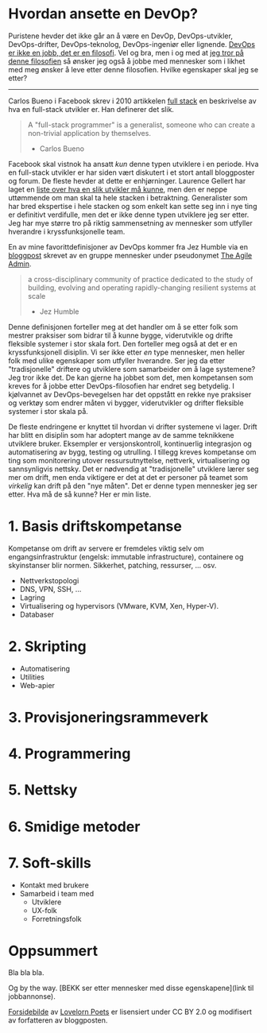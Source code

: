 # Hvordan ansette en DevOp?

Puristene hevder det ikke går an å være en DevOp, DevOps-utvikler, DevOps-drifter, DevOps-teknolog, DevOps-ingeniør eller lignende. [DevOps er ikke en jobb, det er en filosofi](http://www.midvision.com/resources-blog/bid/336536/There-s-no-such-thing-as-a-DevOps-Engineer). Vel og bra, men i og med at [jeg tror på denne filosofien](http://open.bekk.no/usrbizdevops) så ønsker jeg også å jobbe med mennesker som i likhet med meg ønsker å leve etter denne filosofien. Hvilke egenskaper skal jeg se etter?

---

Carlos Bueno i Facebook skrev i 2010 artikkelen [full stack](https://www.facebook.com/note.php?note_id=461505383919) en beskrivelse av hva en full-stack utvikler er. Han definerer det slik.

> A "full-stack programmer" is a generalist, someone who can create a non-trivial application by themselves.
> - Carlos Bueno

Facebook skal vistnok ha ansatt *kun* denne typen utviklere i en periode. Hva en full-stack utvikler er har siden vært diskutert i et stort antall bloggposter og forum. De fleste hevder at dette er enhjørninger. Laurence Gellert har laget en [liste over hva en slik utvikler må kunne](http://www.laurencegellert.com/2012/08/what-is-a-full-stack-developer/), men den er neppe uttømmende om man skal ta hele stacken i betraktning. Generalister som har bred ekspertise i hele stacken og som enkelt kan sette seg inn i nye ting er definitivt verdifulle, men det er ikke denne typen utviklere jeg ser etter. Jeg har mye større tro på riktig sammensetning av mennesker som utfyller hverandre i kryssfunksjonelle team.

En av mine favorittdefinisjoner av DevOps kommer fra Jez Humble via en [bloggpost](http://theagileadmin.com/what-is-devops/) skrevet av en gruppe mennesker under pseudonymet [The Agile Admin](http://theagileadmin.com/about/).

> a cross-disciplinary community of practice dedicated to the study of building, evolving and operating rapidly-changing resilient systems at scale
> - Jez Humble

Denne definisjonen forteller meg at det handler om å se etter folk som mestrer praksiser som bidrar til å kunne bygge, viderutvikle og drifte fleksible systemer i stor skala fort. Den forteller meg også at det er en kryssfunksjonell disiplin. Vi ser ikke etter *en* type mennesker, men heller folk med ulike egenskaper som utfyller hverandre. Ser jeg da etter "tradisjonelle" driftere og utviklere som samarbeider om å lage systemene? Jeg tror ikke det. De kan gjerne ha jobbet som det, men kompetansen som kreves for å jobbe etter DevOps-filosofien har endret seg betydelig. I kjølvannet av DevOps-bevegelsen har det oppstått en rekke nye praksiser og verktøy som endrer måten vi bygger, viderutvikler og drifter fleksible systemer i stor skala på.

De fleste endringene er knyttet til hvordan vi drifter systemene vi lager. Drift har blitt en disiplin som har adoptert mange av de samme teknikkene utviklere bruker. Eksempler er versjonskontroll, kontinuerlig integrasjon og automatisering av bygg, testing og utrulling. I tillegg kreves kompetanse om ting som monitorering utover ressursutnyttelse, nettverk, virtualisering og sannsynligvis nettsky. Det er nødvendig at "tradisjonelle" utviklere lærer seg mer om drift, men enda viktigere er det at det er personer på teamet som *virkelig* kan drift på den "nye måten". Det er denne typen mennesker jeg ser etter. Hva må de så kunne? Her er min liste.

# 1. Basis driftskompetanse
Kompetanse om drift av servere er fremdeles viktig selv om engangsinfrastruktur (engelsk: immutable infrastructure), containere og skyinstanser blir normen. Sikkerhet, patching, ressurser, ... osv. 
- Nettverkstopologi
- DNS, VPN, SSH, ...
- Lagring
- Virtualisering og hypervisors (VMware, KVM, Xen, Hyper-V).
- Databaser

# 2. Skripting 
- Automatisering
- Utilities
- Web-apier

# 3. Provisjoneringsrammeverk

# 4. Programmering

# 5. Nettsky

# 6. Smidige metoder

# 7. Soft-skills
- Kontakt med brukere
- Samarbeid i team med
  - Utviklere
  - UX-folk
  - Forretningsfolk


# Oppsummert
Bla bla bla.


Og by the way. [BEKK ser etter mennesker med disse egenskapene](link til jobbannonse).

[Forsidebilde](https://www.flickr.com/photos/lovelornpoets/6034634225) av [Lovelorn Poets](http://www.lovelornpoets.com/) er lisensiert under CC BY 2.0 og modifisert av forfatteren av bloggposten.
